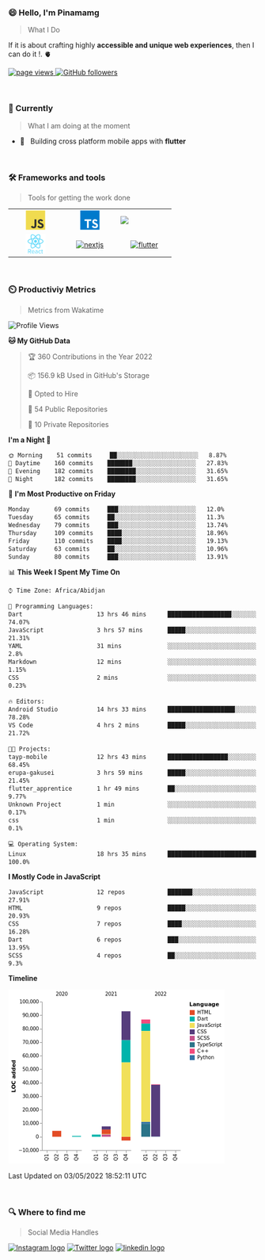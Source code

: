 ### 😄 Hello, I'm Pinamamg
> What I Do 

If it is about crafting highly **accessible and unique web experiences**, then I can do it !. 🫀
<br>

<p align="left">
  <a href="https://github.com/Gyekye/Gyekye">
    <img src="https://komarev.com/ghpvc/?username=Gyekye" alt="page views" />
  </a>
  <a href="https://github.com/Gyekye?tab=followers">
    <img alt="GitHub followers" src="https://img.shields.io/github/followers/Gyekye?color=green&logo=github">
  </a>
</p>

<br>

### 🤳 Currently
> What I am doing at the moment

- :seedling: &nbsp; Building cross platform mobile apps with **flutter**

<br>

### 🛠 Frameworks and tools
> Tools for getting the work done

<table>
  <tr>
    <td align="center" width="96">
      <a href="https://developer.mozilla.org/en-US/docs/Web/JavaScript" target="_blank" rel="noreferrer"> 
        <img src="https://raw.githubusercontent.com/devicons/devicon/master/icons/javascript/javascript-original.svg" alt="javascript" width="40"                      height="40"/> 
      </a>
    </td>
    <td align="center" width="96">
      <a href="https://www.typescriptlang.org/docs/handbook/typescript-in-5-minutes.html">
         <img src="https://raw.githubusercontent.com/devicons/devicon/master/icons/typescript/typescript-original.svg" alt="typescript" width="40"                      height="40"/> 
      </a>
    </td>
    <td>
        <img src="https://cdn.jsdelivr.net/gh/devicons/devicon/icons/dart/dart-original.svg" />
    </td>
  </tr>
  <tr>
    <td align="center" width="96">
       <a href="https://reactjs.org/" target="_blank" rel="noreferrer"> 
         <img src="https://raw.githubusercontent.com/devicons/devicon/master/icons/react/react-original-wordmark.svg" alt="react" width="40"                     height="40"/>      
      </a> 
    </td>
    <td align="center" width="96">
      <a href="https://nextjs.org/" target="_blank" rel="noreferrer">
        <img src="https://cdn.worldvectorlogo.com/logos/nextjs-2.svg" alt="nextjs" width="40" height="40"/>
      </a> 
    </td>
    <td align="center" width="96">
      <a href="https://flutter.dev" target="_blank" rel="noreferrer"> 
        <img src="https://www.vectorlogo.zone/logos/flutterio/flutterio-icon.svg" alt="flutter" width="40" height="40"/>
      </a> 
    </td>
  </tr>
</table>

<br>

### ⏲️ Productiviy Metrics
> Metrics from Wakatime

<!--START_SECTION:waka-->
![Profile Views](http://img.shields.io/badge/Profile%20Views-7-blue)

**🐱 My GitHub Data** 

> 🏆 360 Contributions in the Year 2022
 > 
> 📦 156.9 kB Used in GitHub's Storage 
 > 
> 💼 Opted to Hire
 > 
> 📜 54 Public Repositories 
 > 
> 🔑 10 Private Repositories  
 > 
**I'm a Night 🦉** 

```text
🌞 Morning    51 commits     ██░░░░░░░░░░░░░░░░░░░░░░░   8.87% 
🌆 Daytime    160 commits    ███████░░░░░░░░░░░░░░░░░░   27.83% 
🌃 Evening    182 commits    ████████░░░░░░░░░░░░░░░░░   31.65% 
🌙 Night      182 commits    ████████░░░░░░░░░░░░░░░░░   31.65%

```
📅 **I'm Most Productive on Friday** 

```text
Monday       69 commits     ███░░░░░░░░░░░░░░░░░░░░░░   12.0% 
Tuesday      65 commits     ██░░░░░░░░░░░░░░░░░░░░░░░   11.3% 
Wednesday    79 commits     ███░░░░░░░░░░░░░░░░░░░░░░   13.74% 
Thursday     109 commits    ████░░░░░░░░░░░░░░░░░░░░░   18.96% 
Friday       110 commits    ████░░░░░░░░░░░░░░░░░░░░░   19.13% 
Saturday     63 commits     ██░░░░░░░░░░░░░░░░░░░░░░░   10.96% 
Sunday       80 commits     ███░░░░░░░░░░░░░░░░░░░░░░   13.91%

```


📊 **This Week I Spent My Time On** 

```text
⌚︎ Time Zone: Africa/Abidjan

💬 Programming Languages: 
Dart                     13 hrs 46 mins      ██████████████████░░░░░░░   74.07% 
JavaScript               3 hrs 57 mins       █████░░░░░░░░░░░░░░░░░░░░   21.31% 
YAML                     31 mins             ░░░░░░░░░░░░░░░░░░░░░░░░░   2.8% 
Markdown                 12 mins             ░░░░░░░░░░░░░░░░░░░░░░░░░   1.15% 
CSS                      2 mins              ░░░░░░░░░░░░░░░░░░░░░░░░░   0.23%

🔥 Editors: 
Android Studio           14 hrs 33 mins      ███████████████████░░░░░░   78.28% 
VS Code                  4 hrs 2 mins        █████░░░░░░░░░░░░░░░░░░░░   21.72%

🐱‍💻 Projects: 
tayp-mobile              12 hrs 43 mins      █████████████████░░░░░░░░   68.45% 
erupa-gakusei            3 hrs 59 mins       █████░░░░░░░░░░░░░░░░░░░░   21.45% 
flutter_apprentice       1 hr 49 mins        ██░░░░░░░░░░░░░░░░░░░░░░░   9.77% 
Unknown Project          1 min               ░░░░░░░░░░░░░░░░░░░░░░░░░   0.17% 
css                      1 min               ░░░░░░░░░░░░░░░░░░░░░░░░░   0.1%

💻 Operating System: 
Linux                    18 hrs 35 mins      █████████████████████████   100.0%

```

**I Mostly Code in JavaScript** 

```text
JavaScript               12 repos            ███████░░░░░░░░░░░░░░░░░░   27.91% 
HTML                     9 repos             █████░░░░░░░░░░░░░░░░░░░░   20.93% 
CSS                      7 repos             ████░░░░░░░░░░░░░░░░░░░░░   16.28% 
Dart                     6 repos             ███░░░░░░░░░░░░░░░░░░░░░░   13.95% 
SCSS                     4 repos             ██░░░░░░░░░░░░░░░░░░░░░░░   9.3%

```


**Timeline**

![Chart not found](https://raw.githubusercontent.com/Gyekye/Gyekye/main/charts/bar_graph.png) 


 Last Updated on 03/05/2022 18:52:11 UTC
<!--END_SECTION:waka-->

<br>

### 🔍 Where to find me
> Social Media Handles

[<img src="https://img.shields.io/badge/Instagram-282C34?logo=instagram&logoColor=0077B5" alt="Instagram logo" title="Instagram" height="25" />](https://www.instagram.com/pina_men/)
[<img src="https://img.shields.io/badge/Twitter-282C34?logo=twitter&logoColor=0077B5" alt="Twitter logo" title="twitter" height="25" />](https://www.twitter.com/Gyepina/)
[<img src="https://img.shields.io/badge/LinkedIn-282C34?logo=linkedin&logoColor=0077B5" alt="linkedin logo" title="linkedin" height="25" />](https://www.linkedin.com/in/richmond-gyekye-714028203)
